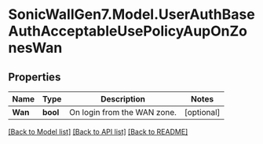 # SonicWallGen7.Model.UserAuthBaseAuthAcceptableUsePolicyAupOnZonesWan

## Properties

Name | Type | Description | Notes
------------ | ------------- | ------------- | -------------
**Wan** | **bool** | On login from the WAN zone. | [optional] 

[[Back to Model list]](../README.md#documentation-for-models) [[Back to API list]](../README.md#documentation-for-api-endpoints) [[Back to README]](../README.md)

